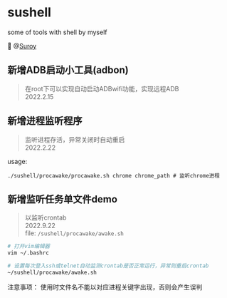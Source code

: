 # sushell
some of tools with shell by myself

🌈 @[Suroy](https://suroy.cn)

## 新增ADB启动小工具(**adbon**)
> 在root下可以实现自动启动ADBwifi功能，实现远程ADB  
> 2022.2.15

## 新增进程监听程序
> 监听进程存活，异常关闭时自动重启  
> 2022.2.22


usage:

```shell
./sushell/procawake/procawake.sh chrome chrome_path # 监听chrome进程
```

## 新增监听任务单文件demo
> 以监听crontab  
> 2022.9.22  
> file: `/sushell/procawake/awake.sh `


```bash
# 打开vim编辑器
vim ~/.bashrc

# 设置每次登入ssh或telnet自动监测crontab是否正常运行，异常则重启crontab
~/sushell/procawake/awake.sh
```

注意事项：
使用时文件名不能以对应进程关键字出现，否则会产生误判